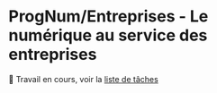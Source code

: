 # ProgNum/Entreprises - Le numérique au service des entreprises
🚧 Travail en cours, voir la [liste de tâches](https://github.com/users/HubTou/projects/2)
